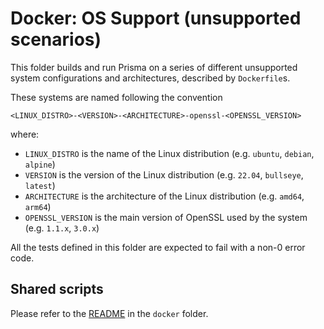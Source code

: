 # Docker: OS Support (unsupported scenarios)

This folder builds and run Prisma on a series of different unsupported system configurations and architectures, described by `Dockerfile`s.

These systems are named following the convention
  
```
<LINUX_DISTRO>-<VERSION>-<ARCHITECTURE>-openssl-<OPENSSL_VERSION>
```
  
where:
- `LINUX_DISTRO` is the name of the Linux distribution (e.g. `ubuntu`, `debian`, `alpine`)
- `VERSION` is the version of the Linux distribution (e.g. `22.04`, `bullseye`, `latest`)
- `ARCHITECTURE` is the architecture of the Linux distribution (e.g. `amd64`, `arm64`)
- `OPENSSL_VERSION` is the main version of OpenSSL used by the system (e.g. `1.1.x`, `3.0.x`)

All the tests defined in this folder are expected to fail with a non-0 error code.

## Shared scripts

Please refer to the [README](../docker/README.md) in the `docker` folder.

